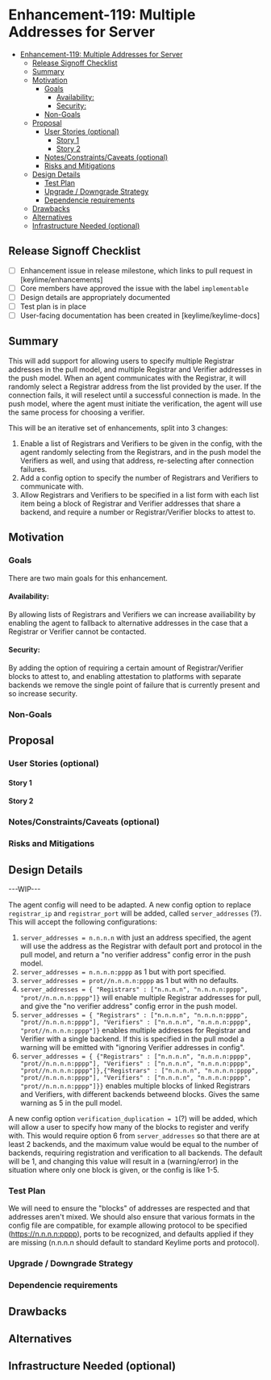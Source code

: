 <!--
**Note:** When your enhancement is complete, all of these comment blocks should be removed.

To get started with this template:

- [ ] **Create an issue in keylime/enhancements**
  When filing an enhancement tracking issue, please ensure to complete all
  fields in that template.  One of the fields asks for a link to the enhancement.  You
  can leave that blank until this enhancement is made a pull request, and then
  go back to the enhancement and add the link.
- [ ] **Make a copy of this template.**
 name it `NNNN-short-descriptive-title`, where `NNNN` is the issue number (with no
  leading-zero padding) assigned to your enhancement above.
- [ ] **Fill out this file as best you can.**
  At minimum, you should fill in the "Summary", and "Motivation" sections.
  These should be easy if you've preflighted the idea of the enhancement with the
  appropriate SIG(s).
- [ ] **Merge early and iterate.**
  Avoid getting hung up on specific details and instead aim to get the goals of
  the enhancement clarified and merged quickly.  The best way to do this is to just
  start with the high-level sections and fill out details incrementally in
  subsequent PRs.
-->
# Enhancement-119: Multiple Addresses for Server

<!--
This is the title of your enhancement.  Keep it short, simple, and descriptive.  A good
title can help communicate what the enhancement is and should be considered as part of
any review.
-->

<!--
A table of contents is helpful for quickly jumping to sections of a enhancement and for
highlighting any additional information provided beyond the standard enhancement
template.
-->

<!-- toc -->
- [Enhancement-119: Multiple Addresses for Server](#enhancement-119-multiple-addresses-for-server)
  - [Release Signoff Checklist](#release-signoff-checklist)
  - [Summary](#summary)
  - [Motivation](#motivation)
    - [Goals](#goals)
      - [Availability:](#availability)
      - [Security:](#security)
    - [Non-Goals](#non-goals)
  - [Proposal](#proposal)
    - [User Stories (optional)](#user-stories-optional)
      - [Story 1](#story-1)
      - [Story 2](#story-2)
    - [Notes/Constraints/Caveats (optional)](#notesconstraintscaveats-optional)
    - [Risks and Mitigations](#risks-and-mitigations)
  - [Design Details](#design-details)
    - [Test Plan](#test-plan)
    - [Upgrade / Downgrade Strategy](#upgrade--downgrade-strategy)
    - [Dependencie requirements](#dependencie-requirements)
  - [Drawbacks](#drawbacks)
  - [Alternatives](#alternatives)
  - [Infrastructure Needed (optional)](#infrastructure-needed-optional)
<!-- /toc -->

## Release Signoff Checklist

<!--
**ACTION REQUIRED:** In order to merge code into a release, there must be an
issue in [keylime/enhancements] referencing this enhancement and targeting a release**.

For enhancements that make changes to code or processes/procedures in core
Keylime i.e., [keylime/keylime], we require the following Release
Signoff checklist to be completed.

Check these off as they are completed for the Release Team to track. These
checklist items _must_ be updated for the enhancement to be released.
-->

- [ ] Enhancement issue in release milestone, which links to pull request in [keylime/enhancements]
- [ ] Core members have approved the issue with the label `implementable`
- [ ] Design details are appropriately documented
- [ ] Test plan is in place
- [ ] User-facing documentation has been created in [keylime/keylime-docs]

<!--
**Note:** This checklist is iterative and should be reviewed and updated every time this enhancement is being considered for a milestone.
-->

## Summary

<!--
This section is incredibly important for producing high quality user-focused
documentation such as release notes or a development roadmap.  It should be
possible to collect this information before implementation begins in order to
avoid requiring implementers to split their attention between writing release
notes and implementing the feature itself. Reviewers
should help to ensure that the tone and content of the `Summary` section is
useful for a wide audience.

A good summary is probably at least a paragraph in length.
-->

This will add support for allowing users to specify multiple Registrar addresses in the pull model, and multiple Registrar and Verifier addresses in the push model. When an agent communicates with the Registrar, it will randomly select a Registrar address from the list provided by the user. If the connection fails, it will reselect until a successful connection is made. In the push model, where the agent must initiate the verification, the agent will use the same process for choosing a verifier.

This will be an iterative set of enhancements, split into 3 changes:
1. Enable a list of Registrars and Verifiers to be given in the config, with the agent randomly selecting from the Registrars, and in the push model the Verifiers as well, and using that address, re-selecting after connection failures.
2. Add a config option to specify the number of Registrars and Verifiers to communicate with.
3. Allow Registrars and Verifiers to be specified in a list form with each list item being a block of Registrar and Verifier addresses that share a backend, and require a number or Registrar/Verifier blocks to attest to.

## Motivation

<!--
This section is for explicitly listing the motivation, goals and non-goals of
this enhancement.  Describe why the change is important and the benefits to users.
-->

### Goals

<!--
List the specific goals of the enhancement.  What is it trying to achieve?  How will we
know that this has succeeded?
-->
There are two main goals for this enhancement.
#### Availability: 
By allowing lists of Registrars and Verifiers we can increase availiability by enabling the agent to fallback to alternative addresses in the case that a Registrar or Verifier cannot be contacted.

#### Security:
By adding the option of requiring a certain amount of Registrar/Verifier blocks to attest to, and enabling attestation to platforms with separate backends we remove the single point of failure that is currently present and so increase security.

### Non-Goals

<!--
What is out of scope for this enhancement?  Listing non-goals helps to focus discussion
and make progress.
-->

## Proposal

<!--
This is where we get down to the specifics of what the proposal actually is.
This should have enough detail that reviewers can understand exactly what
you're proposing, but should not include things like API designs or
implementation.  The "Design Details" section below is for the real
nitty-gritty.
-->

### User Stories (optional)

<!--
Detail the things that people will be able to do if this enhancement is implemented.
Include as much detail as possible so that people can understand the "how" of
the system.  The goal here is to make this feel real for users without getting
bogged down.
-->

#### Story 1

#### Story 2

### Notes/Constraints/Caveats (optional)

<!--
What are the caveats to the proposal?
What are some important details that didn't come across above.
Go in to as much detail as necessary here.
This might be a good place to talk about core concepts and how they relate.
-->

### Risks and Mitigations

<!--
What are the risks of this proposal and how do we mitigate.  Think broadly.
For example, consider both security and how this will impact the larger
enhancement ecosystem.

How will security be reviewed and by whom?
-->

## Design Details

<!--
This section should contain enough information that the specifics of your
change are understandable.  This may include API specs (though not always
required) or even code snippets.  If there's any ambiguity about HOW your
proposal will be implemented, this is the place to discuss them.
-->
---WIP---

The agent config will need to be adapted. 
A new config option to replace `registrar_ip` and `registrar_port` will be added, called `server_addresses` (?).
This will accept the following configurations:
1. `server_addresses = n.n.n.n` with just an address specified, the agent will use the address as the Registrar with default port and protocol in the pull model, and return a "no verifier address" config error in the push model. 
2. `server_addresses = n.n.n.n:pppp` as 1 but with port specified.
3. `server_addresses = prot//n.n.n.n:pppp` as 1 but with no defaults.
4. `server_addresses = { "Registrars" : ["n.n.n.n", "n.n.n.n:pppp", "prot//n.n.n.n:pppp"]}` will enable multiple Registrar addresses for pull, and give the "no verifier address" config error in the push model.
5. `server_addresses = { "Registrars" : ["n.n.n.n", "n.n.n.n:pppp", "prot//n.n.n.n:pppp"], "Verifiers" : ["n.n.n.n", "n.n.n.n:pppp", "prot//n.n.n.n:pppp"]}` enables multiple addresses for Registrar and Verifier with a single backend. If this is specified in the pull model a warning will be emitted with "ignoring Verifier addresses in config".
6. `server_addresses = { {"Registrars" : ["n.n.n.n", "n.n.n.n:pppp", "prot//n.n.n.n:pppp"], "Verifiers" : ["n.n.n.n", "n.n.n.n:pppp", "prot//n.n.n.n:pppp"]},{"Registrars" : ["n.n.n.n", "n.n.n.n:pppp", "prot//n.n.n.n:pppp"], "Verifiers" : ["n.n.n.n", "n.n.n.n:pppp", "prot//n.n.n.n:pppp"]}}` enables multiple blocks of linked Registrars and Verifiers, with different backends betweend blocks. Gives the same warning as 5 in the pull model.

A new config option `verification_duplication = 1`(?) will be added, which will allow a user to specify how many of the blocks to register and verify with. This would require option 6 from `server_addresses` so that there are at least 2 backends, and the maximum value would be equal to the number of backends, requiring registration and verification to all backends. The default will be 1, and changing this value will result in a (warning/error) in the situation where only one block is given, or the config is like 1-5.

### Test Plan

<!--
**Note:** *Not required until targeted at a release.*

Consider the following in developing a test plan for this enhancement:
- Will there be e2e and integration tests, in addition to unit tests?
- How will it be tested in isolation vs with other components?

No need to outline all of the test cases, just the general strategy.  Anything
that would count as tricky in the implementation and anything particularly
challenging to test should be called out.

All code is expected to have adequate tests (eventually with coverage
expectations).
-->
We will need to ensure the "blocks" of addresses are respected and that addresses aren't mixed. We should also ensure that various formats in the config file are compatible, for example allowing protocol to be specified (https://n.n.n.n:pppp), ports to be recognized, and defaults applied if they are missing (n.n.n.n should default to standard Keylime ports and protocol).

### Upgrade / Downgrade Strategy

<!--
If applicable, how will the component be upgraded and downgraded? Make sure
this is in the test plan.

Consider the following in developing an upgrade/downgrade strategy for this enhancement
-->

### Dependencie requirements

<!--
If your new change requires new dependencies, please outline and demonstrate that your selected dependency 
is well maintained and packaged in Keylime's supported Operating Systems (currently Debian Stable
and as of time writing Fedora 32/33). 

During code implementation you will also be expected to add the package to CI , the keylime ansible role and 
keylimes main installer (`keylime/installers.sh`).

If the package is not available in the supported Operated systems, the PR will not be merged into master. 

Adding the package in `requirements.txt` is not sufficent for master which is where we tag releases from. 

You may however be able to work within an experimental branch until a package is made available. If this is
the case, please outline it in this enhancement.

-->

## Drawbacks

<!--
Why should this enhancement _not_ be implemented?
-->

## Alternatives

<!--
What other approaches did you consider and why did you rule them out?  These do
not need to be as detailed as the proposal, but should include enough
information to express the idea and why it was not acceptable.
-->

## Infrastructure Needed (optional)

<!--
Use this section if you need things infrastructure related specific to your enhancement.  Examples include a
new subproject, repos requested, github webhook, changes to CI (travis).
-->
